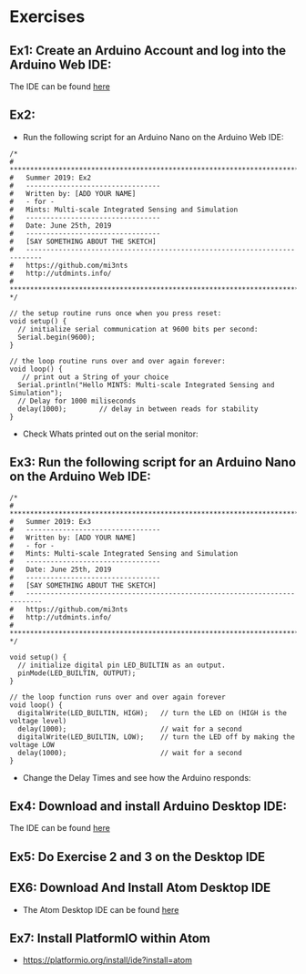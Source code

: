 # Exercises
## Ex1: Create an Arduino Account and log into the Arduino Web IDE: 
The IDE can be found [here](https://www.arduino.cc/en/Main/Software)

## Ex2:
- Run the following script for an Arduino Nano on the Arduino Web IDE: 
```
/*
# ***************************************************************************
#   Summer 2019: Ex2
#   ---------------------------------
#   Written by: [ADD YOUR NAME]
#   - for -
#   Mints: Multi-scale Integrated Sensing and Simulation
#   ---------------------------------
#   Date: June 25th, 2019
#   ---------------------------------
#   [SAY SOMETHING ABOUT THE SKETCH]
#   --------------------------------------------------------------------------
#   https://github.com/mi3nts
#   http://utdmints.info/
#  ***************************************************************************
*/

// the setup routine runs once when you press reset:
void setup() {
  // initialize serial communication at 9600 bits per second:
  Serial.begin(9600);
}

// the loop routine runs over and over again forever:
void loop() {
   // print out a String of your choice 
  Serial.println("Hello MINTS: Multi-scale Integrated Sensing and Simulation");
  // Delay for 1000 miliseconds 
  delay(1000);        // delay in between reads for stability
}
```
- Check Whats printed out on the serial monitor: 


## Ex3: Run the following script for an Arduino Nano on the Arduino Web IDE: 
```
/*
# ***************************************************************************
#   Summer 2019: Ex3
#   ---------------------------------
#   Written by: [ADD YOUR NAME]
#   - for -
#   Mints: Multi-scale Integrated Sensing and Simulation
#   ---------------------------------
#   Date: June 25th, 2019
#   ---------------------------------
#   [SAY SOMETHING ABOUT THE SKETCH]
#   --------------------------------------------------------------------------
#   https://github.com/mi3nts
#   http://utdmints.info/
#  ***************************************************************************
*/

void setup() {
  // initialize digital pin LED_BUILTIN as an output.
  pinMode(LED_BUILTIN, OUTPUT);
}

// the loop function runs over and over again forever
void loop() {
  digitalWrite(LED_BUILTIN, HIGH);   // turn the LED on (HIGH is the voltage level)
  delay(1000);                       // wait for a second
  digitalWrite(LED_BUILTIN, LOW);    // turn the LED off by making the voltage LOW
  delay(1000);                       // wait for a second
}

```

- Change the Delay Times and see how the Arduino responds: 



## Ex4: Download and install Arduino Desktop IDE: 
The IDE can be found [here](https://www.arduino.cc/en/Main/Software)

## Ex5: Do Exercise 2 and 3 on the Desktop IDE

## EX6: Download And Install Atom Desktop IDE
- The Atom Desktop IDE can be found [here](https://atom.io/)

## Ex7: Install PlatformIO within Atom
- https://platformio.org/install/ide?install=atom


